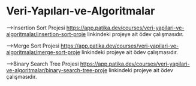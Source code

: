 # Veri-Yapıları-ve-Algoritmalar
-->Insertion Sort Projesi https://app.patika.dev/courses/veri-yapilari-ve-algoritmalar/insertion-sort-proje linkindeki projeye ait ödev çalışmasıdır.

-->Merge Sort Projesi https://app.patika.dev/courses/veri-yapilari-ve-algoritmalar/merge-sort-proje linkindeki projeye ait ödev çalışmasıdır.

-->Binary Search Tree Projesi https://app.patika.dev/courses/veri-yapilari-ve-algoritmalar/binary-search-tree-proje linkindeki projeye ait ödev çalışmasıdır.
